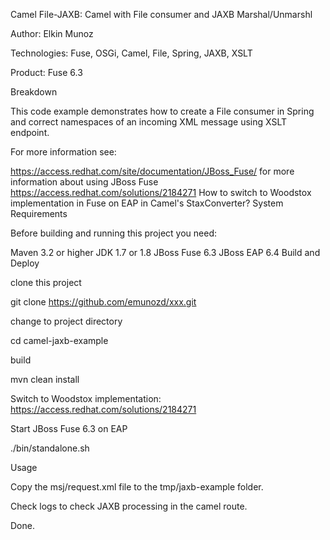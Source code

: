 Camel File-JAXB: Camel with File consumer and JAXB Marshal/Unmarshl

Author: Elkin Munoz

Technologies: Fuse, OSGi, Camel, File, Spring, JAXB, XSLT

Product: Fuse 6.3

Breakdown

This code example demonstrates how to create a File consumer in Spring and correct namespaces of an incoming XML message using XSLT endpoint.

For more information see:

https://access.redhat.com/site/documentation/JBoss_Fuse/ for more information about using JBoss Fuse
https://access.redhat.com/solutions/2184271 How to switch to Woodstox implementation in Fuse on EAP in Camel's StaxConverter?
System Requirements

Before building and running this project you need:

Maven 3.2 or higher
JDK 1.7 or 1.8
JBoss Fuse 6.3
JBoss EAP 6.4
Build and Deploy

clone this project

git clone https://github.com/emunozd/xxx.git

change to project directory

cd camel-jaxb-example

build

mvn clean install

Switch to Woodstox implementation: https://access.redhat.com/solutions/2184271

Start JBoss Fuse 6.3 on EAP

./bin/standalone.sh

Usage

Copy the msj/request.xml file to the tmp/jaxb-example folder.

Check logs to check JAXB processing in the camel route.

Done.
